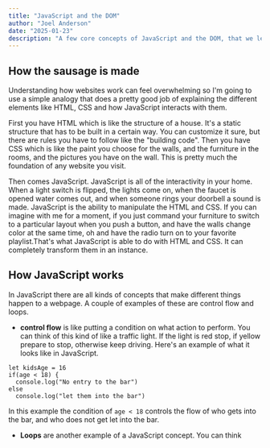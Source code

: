 ```yaml
---
title: "JavaScript and the DOM"
author: "Joel Anderson"
date: "2025-01-23"
description: "A few core concepts of JavaScript and the DOM, that we learned in Sprint 3"
---
```


## How the sausage is made
Understanding how websites work can feel overwhelming so I'm going to use a simple analogy that does a pretty good job of explaining the different elements like HTML, CSS and how JavaScript interacts with them.

First you have HTML which is like the structure of a house. It's a static structure that has to be built in a certain way. You can customize it sure, but there are rules you have to follow like the "building code". Then you have CSS which is like the paint you choose for the walls, and the furniture in the rooms, and the pictures you have on the wall. This is pretty much the foundation of any website you visit. 

Then comes JavaScript. JavaScript is all of the interactivity in your home. When a light switch is flipped, the lights come on, when the faucet is opened water comes out, and when someone rings your doorbell a sound is made. JavaScript is the ability to manipulate the HTML and CSS. If you can imagine with me for a moment, if you just command your furniture to switch to a particular layout when you push a button, and have the walls change color at the same time, oh and have the radio turn on to your favorite playlist.That's what JavaScript is able to do with HTML and CSS. It can completely transform them in an instance. 

## How JavaScript works
In JavaScript there are all kinds of concepts that make different things happen to a webpage. A couple of examples of these are control flow and loops.

- **control flow** is like putting a condition on what action to perform. You can think of this kind of like a traffic light. If the light is red stop, if yellow prepare to stop, otherwise keep driving. Here's an example of what it looks like in JavaScript.

```
let kidsAge = 16
if(age < 18) {
  console.log("No entry to the bar")
else
  console.log("let them into the bar")
```
In this example the condition of `age < 18` controls the flow of who gets into the bar, and who does not get let into the bar.

- **Loops** are another example of a JavaScript concept. You can think

